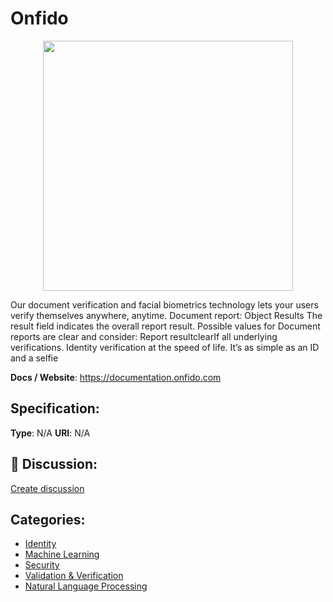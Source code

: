 # Onfido
<p align="center">
    <img width="400" src="https://raw.githubusercontent.com/apis-list/apis-list/main/apis/onfido/logo_256x256.png" />
</p>

Our document verification and facial biometrics technology lets your users verify themselves anywhere, anytime.  Document report: Object Results The result field indicates the overall report result.  Possible values for Document reports are clear and consider: Report resultclearIf all underlying verifications. Identity verification at the speed of life.  It’s as simple as an ID and a selfie

**Docs / Website**: https://documentation.onfido.com

## Specification:
**Type**:  N/A 
**URI**:  N/A 

## 💬 Discussion:
[Create discussion](https://github.com/apis-list/apis-list/discussions/new)

## Categories:
- [Identity](https://github.com/apis-list/apis-list#identity)
- [Machine Learning](https://github.com/apis-list/apis-list#machine-learning)
- [Security](https://github.com/apis-list/apis-list#security)
- [Validation & Verification](https://github.com/apis-list/apis-list#validation-and-verification)
- [Natural Language Processing](https://github.com/apis-list/apis-list#natural-language-processing)



